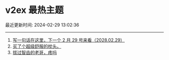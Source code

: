 # v2ex 最热主题

最近更新时间: 2024-02-29 13:02:36

--- 
1. [写一句话在这里，下一个 2 月 29 号来看（2028.02.29）](https://www.v2ex.com/t/1019300) 
2. [买了个超级舒服的枕头。](https://www.v2ex.com/t/1019328) 
3. [拔过智齿的老哥，疼吗](https://www.v2ex.com/t/1019371) 
